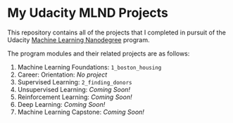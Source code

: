 # My Udacity MLND Projects

This repository contains all of the projects that I completed in pursuit of the Udacity [Machine Learning Nanodegree](https://www.udacity.com/course/machine-learning-engineer-nanodegree--nd009) program.

The program modules and their related projects are as follows:

1. Machine Learning Foundations: `1_boston_housing`
2. Career: Orientation: _No project_
3. Supervised Learning: `2_finding_donors`
4. Unsupervised Learning: _Coming Soon!_
5. Reinforcement Learning: _Coming Soon!_
6. Deep Learning: _Coming Soon!_
7. Machine Learning Capstone: _Coming Soon!_